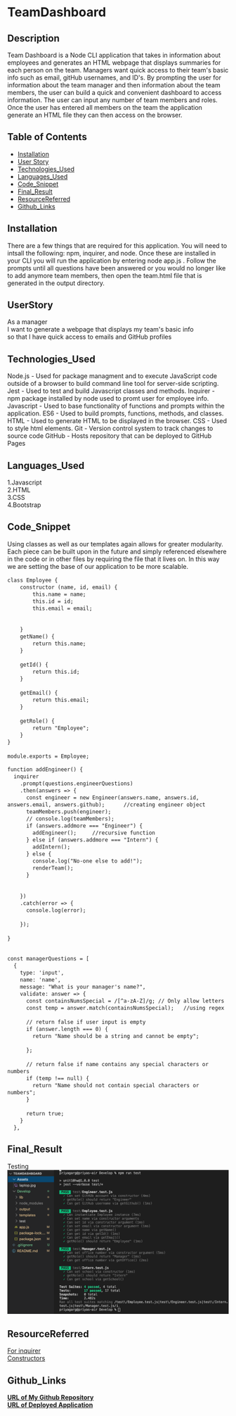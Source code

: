 # TeamDashboard
## Description
Team Dashboard is a Node CLI application that takes in information about employees and generates an HTML webpage that displays summaries for each person on the team. Managers want quick access to their team's basic info such as email, gitHub usernames, and ID's. By prompting the user for information about the team manager and then information about the team members, the user can build a quick and convenient dashboard to access information. The user can input any number of team members and roles. Once the user has entered all members on the team the application generate an HTML file they can then access on the browser. 

## Table of Contents 

* [Installation](#Installation)
* [User Story](#UserStory)
* [Technologies_Used](#Technologies_Used)
* [Languages_Used](#Languages_Used)
* [Code_Snippet](#Code_Snippet)
* [Final_Result](#Final_Result)
* [ResourceReferred](#ResourceReferred)
* [Github_Links](#Github_Links)


## Installation
There are a few things that are required for this application. You will need to intsall the following: npm, inquirer, and node. Once these are installed in your CLI you will run the application by entering node app.js . Follow the prompts until all questions have been answered or you would no longer like to add anymore team members, then open the team.html file that is generated in the output directory.

## UserStory
As a manager <br>
I want to generate a webpage that displays my team's basic info<br>
so that I have quick access to emails and GitHub profiles

## Technologies_Used
Node.js - Used for package managment and to execute JavaScript code outside of a browser to build command line tool for server-side scripting.
Jest - Used to test and build Javascript classes and methods.
Inquirer - npm package installed by node used to promt user for employee info.
Javascript - Used to base functionality of functions and prompts within the application.
ES6 - Used to build prompts, functions, methods, and classes.
HTML - Used to generate HTML to be displayed in the browser.
CSS - Used to style html elements.
Git - Version control system to track changes to source code
GitHub - Hosts repository that can be deployed to GitHub Pages


## Languages_Used
1.Javascript<br>
2.HTML<br>
3.CSS <br>
4.Bootstrap


## Code_Snippet
Using classes as well as our templates again allows for greater modularity. Each piece can be built upon in the future and simply referenced elsewhere in the code or in other files by requiring the file that it lives on. In this way we are setting the base of our application to be more scalable.
```
class Employee {
    constructor (name, id, email) {
        this.name = name;
        this.id = id;
        this.email = email;
        
        
    }
    getName() {
        return this.name;
    }

    getId() {
        return this.id;
    }

    getEmail() {
        return this.email;
    }

    getRole() {
        return "Employee";
    }
}

module.exports = Employee;
```


```
function addEngineer() {
  inquirer
    .prompt(questions.engineerQuestions)
    .then(answers => {
      const engineer = new Engineer(answers.name, answers.id, answers.email, answers.github);      //creating engineer object
      teamMembers.push(engineer);
      // console.log(teamMembers);
      if (answers.addmore === "Engineer") {
        addEngineer();     //recursive function
      } else if (answers.addmore === "Intern") {
        addIntern();
      } else {
        console.log("No-one else to add!");
        renderTeam();
      }


    })
    .catch(error => {
      console.log(error);

    });

}
```

```

const managerQuestions = [
  {
    type: 'input',
    name: 'name',
    message: "What is your manager's name?",
    validate: answer => {
      const containsNumsSpecial = /[^a-zA-Z]/g; // Only allow letters
      const temp = answer.match(containsNumsSpecial);   //using regex

      // return false if user input is empty
      if (answer.length === 0) {
        return "Name should be a string and cannot be empty";

      };

      // return false if name contains any special characters or numbers
      if (temp !== null) {
        return "Name should not contain special characters or numbers";
      }

      return true;
    }
  },
  ```
  
## Final_Result
Testing 
![](Assets/screenshotTest.png)

## ResourceReferred
[For inquirer](https://www.npmjs.com/package/inquirer) <br>
[Constructors](https://www.w3schools.com/js/js_object_constructors.asp)<br>


## Github_Links
[**URL of My Github Repository**](https://github.com/guptaria/TeamDashboard)<br>
[**URL of Deployed Application**](https://guptaria.github.io/TeamDashboard/.)


